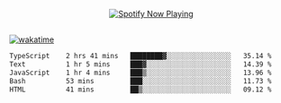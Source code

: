

<p align="center">
  <a href="https://open.spotify.com/user/31ljmyymhthokwewwcd6dsdmvprm" target="_blank"><img src="https://novatorem-psi-rosy.vercel.app/api/spotify" alt="Spotify Now Playing"/></a>
</p>

##

[![wakatime](https://wakatime.com/badge/user/87646243-158a-4241-a3cb-668e1fa2dbb8.svg)](https://wakatime.com/@87646243-158a-4241-a3cb-668e1fa2dbb8)
<!--START_SECTION:waka-->

```txt
TypeScript    2 hrs 41 mins   ████████▓░░░░░░░░░░░░░░░░   35.14 %
Text          1 hr 5 mins     ███▓░░░░░░░░░░░░░░░░░░░░░   14.39 %
JavaScript    1 hr 4 mins     ███▒░░░░░░░░░░░░░░░░░░░░░   13.96 %
Bash          53 mins         ███░░░░░░░░░░░░░░░░░░░░░░   11.73 %
HTML          41 mins         ██▒░░░░░░░░░░░░░░░░░░░░░░   09.12 %
```

<!--END_SECTION:waka-->
